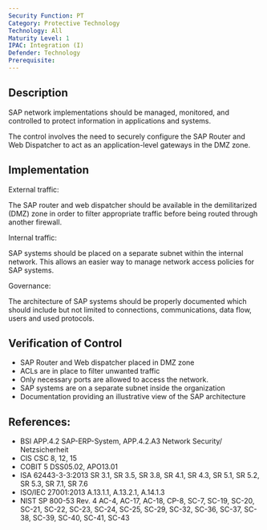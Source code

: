 ```yaml
---
Security Function: PT
Category: Protective Technology
Technology: All
Maturity Level: 1
IPAC: Integration (I)
Defender: Technology
Prerequisite:
---
```


## Description

SAP network implementations should be managed, monitored, and controlled to protect information in applications and systems.

The control involves the need to securely configure the SAP Router and Web Dispatcher to act as an application-level gateways in the DMZ zone.

## Implementation

External traffic:

The SAP router and web dispatcher should be available in the demilitarized (DMZ) zone in order to filter appropriate traffic before being routed through another firewall.  

Internal traffic:

SAP systems should be placed on a separate subnet within the internal network. This allows an easier way to manage network access policies for SAP systems.

Governance:

The architecture of SAP systems should be properly documented which should include but not limited to connections, communications, data flow, users and used protocols.


## Verification of Control

- SAP Router and Web dispatcher placed in DMZ zone
- ACLs are in place to filter unwanted traffic
- Only necessary ports are allowed to access the network.  
- SAP systems are on a separate subnet inside the organization
- Documentation providing an illustrative view of the SAP architecture

## References:
- BSI APP.4.2 SAP-ERP-System, APP.4.2.A3 Network Security/ Netzsicherheit
- CIS CSC 8, 12, 15
- COBIT 5 DSS05.02, APO13.01
- ISA 62443-3-3:2013 SR 3.1, SR 3.5, SR 3.8, SR 4.1, SR 4.3, SR 5.1, SR 5.2, SR 5.3, SR 7.1, SR 7.6
- ISO/IEC 27001:2013 A.13.1.1, A.13.2.1, A.14.1.3
- NIST SP 800-53 Rev. 4 AC-4, AC-17, AC-18, CP-8, SC-7, SC-19, SC-20, SC-21, SC-22, SC-23, SC-24, SC-25, SC-29, SC-32, SC-36, SC-37, SC- 38, SC-39, SC-40, SC-41, SC-43
